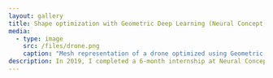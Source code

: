 ```yaml
---
layout: gallery
title: Shape optimization with Geometric Deep Learning (Neural Concept, Lausanne)
media:
  - type: image
    src: /files/drone.png
    caption: "Mesh representation of a drone optimized using Geometric Deep Learning."
description: In 2019, I completed a 6-month internship at Neural Concept (start-up in EPFL, Lausanne), where I worked on optimizing 3D shapes (e.g. with respect to the lift-to-drag ratio) using a Geometric Deep Learning model trained on the outputs from physical simulations.
---
```

